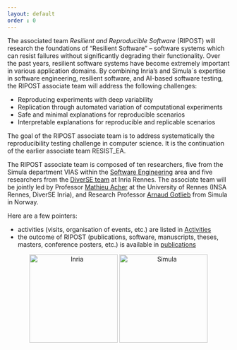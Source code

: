 ```yaml
---
layout: default
order : 0
---
```


The associated team _Resilient and Reproducible Software_ (RIPOST) will research the foundations of “Resilient Software” – software systems which can resist failures without significantly degrading their functionality. Over the past years, resilient software systems have become extremely important in various application domains. By combining Inria’s and Simula´s expertise in software engineering, resilient software, and AI-based software testing, the RIPOST associate team will address the following challenges:
- Reproducing experiments with deep variability
- Replication through automated variation of computational experiments
- Safe and minimal explanations for reproducible scenarios
- Interpretable explanations for reproducible and replicable scenarios

The goal of the RIPOST associate team is to address systematically the reproducibility testing challenge in computer science. It is the continuation of the earlier associate team RESIST_EA.

The RIPOST associate team is composed of ten researchers, five from the Simula department VIAS within the [Software Engineering](https://www.simula.no/research/research-areas/software-engineering/) area and five researchers from the [DiverSE team](http://diverse.irisa.fr/) at Inria Rennes. The associate team will be jointly led by Professor [Mathieu Acher](https://www.mathieuacher.com/) at the University of Rennes (INSA Rennes, DiverSE Inria), and Research Professor [Arnaud Gotlieb](https://www.simula.no/people/arnaud) from Simula in Norway.

Here are a few pointers:
 * activities (visits, organisation of events, etc.) are listed in [Activities](activities)
 * the outcome of RIPOST (publications, software, manuscripts, theses, masters, conference posters, etc.) is available in [publications](publications)

<center>
<img src="{{ site.baseurl }}/img/inria.png" alt="Inria" style="width: 200px;"/>
<img src="{{ site.baseurl }}/img/simula.png" alt="Simula" style="width: 200px;"/>
</center>
